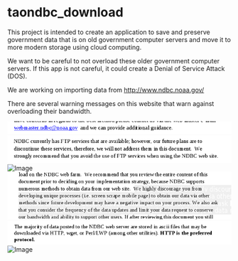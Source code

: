 # taondbc_download

This project is intended to create an application to save and preserve government data that is on old government computer servers and move it to more modern storage using cloud computing.

We want to be careful to not overload these older government computer servers. 
If this app is not careful, it could create a Denial of Service Attack (DOS).  

We are working on importing data from http://www.ndbc.noaa.gov/ 

There are several warning messages on this website that warn against overloading their bandwidth. 

![Image](./readmepics/furtherquestions.png?raw=true)
![Image](./readmepics/futureplansdiscontinueftpavoidit.png?raw=true)
![Image](./readmepics/generalguidancefromndbc_web_data_guidpdf.png?raw=true)
![Image](./readmepics/generalguidelinebandwidthrequest.png?raw=true)
![Image](./readmepics/httppreferredprotocol.png?raw=true)
![Image](./readmepics/ndbc_web_data_guide.png?raw=true)

